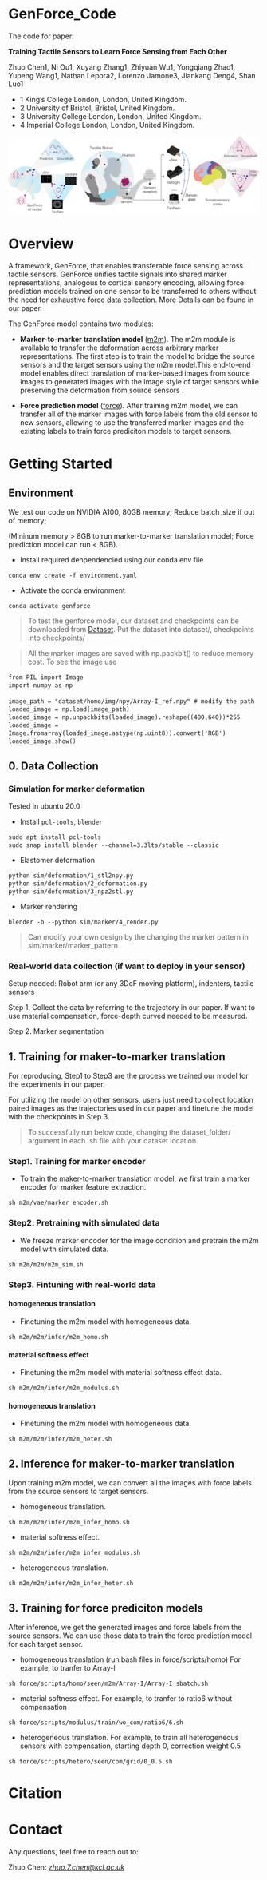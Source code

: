 # GenForce_Code

The code for paper:

**Training Tactile Sensors to Learn Force Sensing from Each Other**

Zhuo Chen1, Ni Ou1, Xuyang Zhang1, Zhiyuan Wu1, Yongqiang Zhao1, Yupeng Wang1, Nathan Lepora2, Lorenzo Jamone3, Jiankang Deng4, Shan Luo1

- 1 King’s College London, London, United Kingdom.
- 2 University of Bristol, Bristol, United Kingdom.
- 3 University College London, London, United Kingdom.
- 4 Imperial College London, London, United Kingdom.


![image](assets/cover.jpg)

# Overview
A framework, GenForce, that enables transferable force sensing across tactile sensors. GenForce unifies tactile signals into shared marker representations, analogous to cortical sensory encoding, allowing force prediction models trained on one sensor to be transferred to others without the need for exhaustive force data collection.  More Details can be found in our paper.

The GenForce model contains two modules:

* **Marker-to-marker translation model** ([m2m](/m2m)). The m2m module is available to transfer the deformation across arbitrary marker representations. The first step is to train the model to bridge the source sensors and the target sensors using the m2m model.This end-to-end model enables direct translation of marker-based images from source images to generated images with the image style of target sensors while preserving the deformation from source sensors .

* **Force prediction model** ([force](/m2m)). After training m2m model, we can transfer all of the marker images with force labels from the old sensor to new sensors, allowing to use the transferred marker images and the existing labels to train force prediciton models to target sensors.

# Getting Started
## Environment
We test our code on NVIDIA A100, 80GB memory;
Reduce batch_size if out of memory; 

(Mininum memory > 8GB to run marker-to-marker translation model; Force prediction model can run < 8GB). 
- Install required denpendencied using our conda env file
```
conda env create -f environment.yaml
```
- Activate the conda environment
```
conda activate genforce
```
> To test the genforce model, our dataset and checkpoints can be downloaded from [Dataset](). Put the dataset into dataset/, checkpoints into checkpoints/

> All the marker images are saved with np.packbit() to reduce memory cost. To see the image use
```
from PIL import Image
import numpy as np

image_path = "dataset/homo/img/npy/Array-I_ref.npy" # modify the path
loaded_image = np.load(image_path)
loaded_image = np.unpackbits(loaded_image).reshape((480,640))*255
loaded_image = Image.fromarray(loaded_image.astype(np.uint8)).convert('RGB')
loaded_image.show()
```
## 0. Data Collection

### Simulation for marker deformation

Tested in ubuntu 20.0

- Install `pcl-tools`, `blender`
```
sudo apt install pcl-tools
sudo snap install blender --channel=3.3lts/stable --classic
```
- Elastomer deformation 
```
python sim/deformation/1_stl2npy.py
python sim/deformation/2_deformation.py
python sim/deformation/3_npz2stl.py
```
- Marker rendering
```
blender -b --python sim/marker/4_render.py
```
> Can modify your own design by the changing the marker pattern in sim/marker/marker_pattern

### Real-world data collection (if want to deploy in your sensor)
Setup needed: Robot arm (or any 3DoF moving platform), indenters, tactile sensors

Step 1. Collect the data by referring to the trajectory in our paper. If want to use material compensation, force-depth curved needed to be measured.

Step 2. Marker segmentation

## 1. Training for maker-to-marker translation

For reproducing, Step1 to Step3 are the process we trained our model for the experiments in our paper.

For utilizing the model on other sensors, users just need to collect location paired images as the trajectories used in our paper and finetune the model with the checkpoints in Step 3.

> To successfully run below code, changing the dataset_folder/ argument in each .sh file with your dataset location.

### Step1. Training for marker encoder
- To train the maker-to-marker translation model, we first train a marker encoder for marker feature extraction. 
```
sh m2m/vae/marker_encoder.sh
```
### Step2. Pretraining with simulated data
- We freeze marker encoder for the image condition and pretrain the m2m model with simulated data. 
```
sh m2m/m2m/m2m_sim.sh
```
### Step3. Fintuning with real-world data 
#### homogeneous translation
- Finetuning the m2m model with homogeneous data. 
```
sh m2m/m2m/infer/m2m_homo.sh
```
#### material softness effect
- Finetuning the m2m model with material softness effect data. 
```
sh m2m/m2m/infer/m2m_modulus.sh
```
#### homogeneous translation
- Finetuning the m2m model with homogeneous data. 
```
sh m2m/m2m/infer/m2m_heter.sh
```
## 2. Inference for maker-to-marker translation

Upon training m2m model, we can convert all the images with force labels from the source sensors to target sensors.
- homogeneous translation. 
```
sh m2m/m2m/infer/m2m_infer_homo.sh
```
- material softness effect. 
```
sh m2m/m2m/infer/m2m_infer_modulus.sh
```
- heterogeneous translation. 
```
sh m2m/m2m/infer/m2m_infer_heter.sh
```
## 3. Training for force prediciton models
After inference, we get the generated images and force labels from the source sensors. We can use those data to train the force prediction model for each target sensor.
- homogeneous translation (run bash files in force/scripts/homo)
For example, to tranfer to Array-I
```
sh force/scripts/homo/seen/m2m/Array-I/Array-I_sbatch.sh
```
- material softness effect. 
For example, to tranfer to ratio6 without compensation
```
sh force/scripts/modulus/train/wo_com/ratio6/6.sh
```
- heterogeneous translation. 
For example, to train all heterogeneous sensors with compensation, starting depth 0, correction weight 0.5
```
sh force/scripts/hetero/seen/com/grid/0_0.5.sh
```
# Citation 

# Contact
Any questions, feel free to reach out to:

Zhuo Chen: *zhuo.7.chen@kcl.ac.uk*